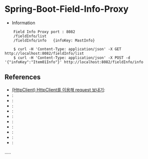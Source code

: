 Spring-Boot-Field-Info-Proxy
============================

- Information
```
	Field Info Proxy port : 8082
	/fieldInfo/list
	/fieldInfo/info   {infoKey: MastInfo}
```

```
	$ curl -H 'Content-Type: application/json' -X GET http://localhost:8082/fieldInfo/list
	$ curl -H 'Content-Type: application/json' -X POST -d '{"infoKey":"Item01Info"}' http://localhost:8082/fieldInfo/info
```

References
----------
- [(HttpClient) HttpClient를 이용해 request 보내기](https://eddyplusit.tistory.com/51 ""):
- []( ""):
- []( ""):
- []( ""):
- []( ""):
- []( ""):
- []( ""):
- []( ""):
- []( ""):
- []( ""):
- []( ""):



.....


